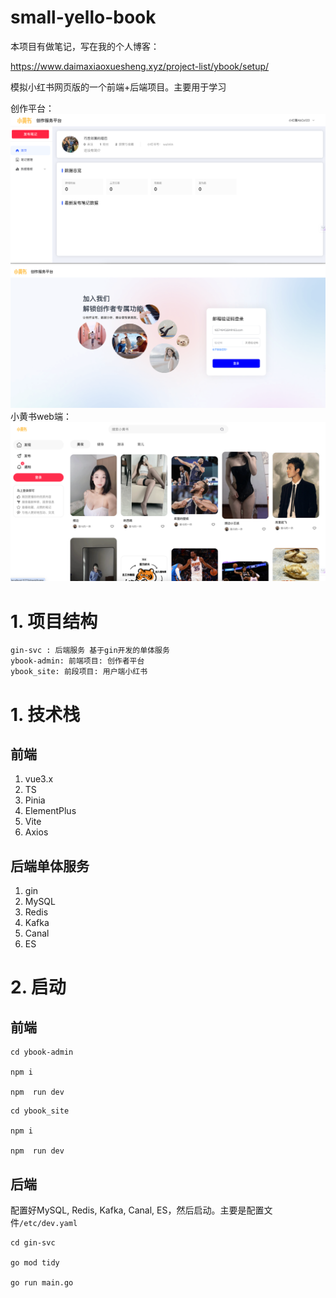 # small-yello-book

本项目有做笔记，写在我的个人博客：

https://www.daimaxiaoxuesheng.xyz/project-list/ybook/setup/

模拟小红书网页版的一个前端+后端项目。主要用于学习

创作平台：
![img.png](imgs/img.png)
![img.png](imgs/img_2.png)
小黄书web端：
![img.png](imgs/img_3.png)

# 1. 项目结构

```shell
gin-svc : 后端服务 基于gin开发的单体服务
ybook-admin: 前端项目: 创作者平台
ybook_site: 前段项目: 用户端小红书
```



# 1. 技术栈

## 前端

1. vue3.x
2. TS
3. Pinia
4. ElementPlus
5. Vite
6. Axios



## 后端单体服务

1. gin 
2. MySQL
3. Redis
4. Kafka
5. Canal
6. ES


# 2. 启动

## 前端

```shell
cd ybook-admin

npm i

npm  run dev
```


```shell
cd ybook_site

npm i

npm  run dev
```

## 后端
配置好MySQL, Redis, Kafka, Canal, ES，然后启动。主要是配置文件`/etc/dev.yaml`
```shell
cd gin-svc

go mod tidy

go run main.go
```


